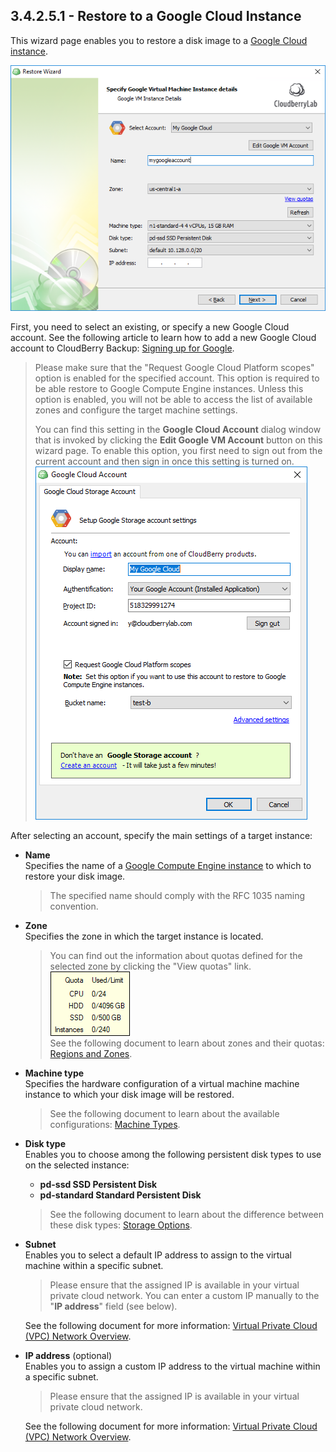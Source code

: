 ## 3.4.2.5.1 - Restore to a Google Cloud Instance

This wizard page enables you to restore a disk image to a [Google Cloud instance](https://cloud.google.com/compute/docs/instances/).

![](/assets/restore-google-vm-instance-2.png)

First, you need to select an existing, or specify a new Google Cloud account. See the following article to learn how to add a new Google Cloud account to CloudBerry Backup: [Signing up for Google](https://help.cloudberrylab.com/cloudberry-backup/signing-up-for-the-cloud/google-cloud/signing-up-for-google).

> Please make sure that the "Request Google Cloud Platform scopes" option is enabled for the specified account. This option is required to be able restore to Google Compute Engine instances. Unless this option is enabled, you will not be able to access the list of available zones and configure the target machine settings.
>
> You can find this setting in the **Google Cloud Account** dialog window that is invoked by clicking the **Edit Google VM Account** button on this wizard page. To enable this option, you first need to sign out from the current account and then sign in once this setting is turned on.  
> ![](/assets/google-cloud-account-dialog-window.png)

After selecting an account, specify the main settings of a target instance:

* **Name**  
  Specifies the name of a [Google Compute Engine instance](https://cloud.google.com/compute/docs/instances/) to which to restore your disk image.

  > The specified name should comply with the RFC 1035 naming convention.

* **Zone**  
  Specifies the zone in which the target instance is located.

  > You can find out the information about quotas defined for the selected zone by clicking the "View quotas" link.  
  > ![](/assets/google-zone-quotas-popup.png)  
  > See the following document to learn about zones and their quotas: [Regions and Zones](https://cloud.google.com/compute/docs/regions-zones/).

* **Machine type**  
  Specifies the hardware configuration of a virtual machine machine instance to which your disk image will be restored.

  > See the following document to learn about the available configurations: [Machine Types](https://cloud.google.com/compute/docs/machine-types).

* **Disk type**  
  Enables you to choose among the following persistent disk types to use on the selected instance:

  * **pd-ssd SSD Persistent Disk**  
  * **pd-standard Standard Persistent Disk**

  > See the following document to learn about the difference between these disk types: [Storage Options](https://cloud.google.com/compute/docs/disks/).

* **Subnet**  
  Enables you to select a default IP address to assign to the virtual machine within a specific subnet.

  > Please ensure that the assigned IP is available in your virtual private cloud network. You can enter a custom IP manually to the "**IP address**" field \(see below\).

  See the following document for more information: [Virtual Private Cloud \(VPC\) Network Overview](https://cloud.google.com/vpc/docs/vpc).

* **IP address** \(optional\)  
  Enables you to assign a custom IP address to the virtual machine within a specific subnet.

  > Please ensure that the assigned IP is available in your virtual private cloud network.

  See the following document for more information: [Virtual Private Cloud \(VPC\) Network Overview](https://cloud.google.com/vpc/docs/vpc).




